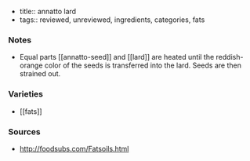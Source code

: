 - title:: annatto lard
- tags:: reviewed, unreviewed, ingredients, categories, fats
### Notes
- Equal parts [[annatto-seed]] and [[lard]] are heated until the reddish-orange color of the seeds is transferred into the lard. Seeds are then strained out.

### Varieties
* [[fats]]

### Sources
* http://foodsubs.com/Fatsoils.html

